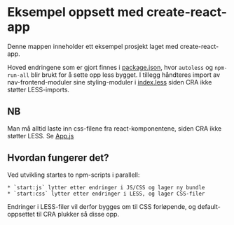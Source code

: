 # Eksempel oppsett med create-react-app

Denne mappen inneholder ett eksempel prosjekt laget med create-react-app.

Hoved endringene som er gjort finnes i [package.json](package.json), hvor `autoless` og `npm-run-all` blir brukt for å sette opp less bygget.
I tillegg håndteres import av nav-frontend-moduler sine styling-moduler i [index.less](src/index.less) siden CRA ikke støtter LESS-imports.


## NB
Man må alltid laste inn css-filene fra react-komponentene, siden CRA ikke støtter LESS. Se [App.js](src/App.js)


## Hvordan fungerer det?

Ved utvikling startes to npm-scripts i parallell:

    * `start:js` lytter etter endringer i JS/CSS og lager ny bundle
    * `start:css` lytter etter endringer i LESS, og lager CSS-filer
    
Endringer i LESS-filer vil derfor bygges om til CSS forløpende, og default-oppsettet til CRA plukker så disse opp.

